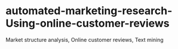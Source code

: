 # automated-marketing-research-Using-online-customer-reviews
 Market structure analysis, Online customer reviews, Text mining
